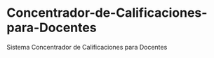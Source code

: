 # Concentrador-de-Calificaciones-para-Docentes
Sistema Concentrador de Calificaciones para Docentes
